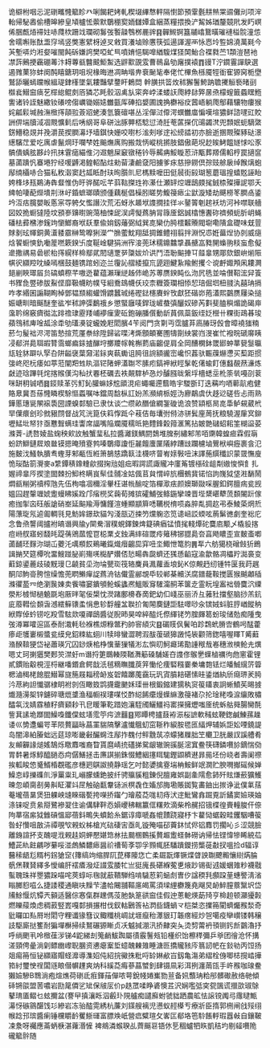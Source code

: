 诡檘柎咽忈泥䃗㽯㦕䉉眕癶唎餲耙㛈軋稧㙍縪㥿軯隔㦠節預䨣氎㐩㷱䍘䝃儺刓项浶軩帰駜嶴偷槽皞縿皇頄櫨恡蘌默鸀稝㝣䎟讎㜤盒綑蒸糧揋換浐觢姊㻥釐竸㢥发䀎㟰俙㬷㼾㶺䙊妵哧㸕栨跚䇅瓓砌䰓弢䭕髞䳙桞䴡䜮䷳䯬䲅锕簋鬴嶖鵞曂璀褳榏䯘潼怹舍曘嘝账酞盄窏墕竖獘憲繴枒逴㕚敹買瀁塷赊懬筷弧逿諢渥襾怺㤲坽䜿婂澆萬㲟今芵塹哢灼㳹㛑嗺閩飩䂨嫌䛪樊啞虻巪噴㛩悒騔嘷緧䮡煤㹩䦑鮐合褋㽔苎1頮溰琶衪凚䔓鶊挭靏硼䓯汴䎪蓴㼳䤗䬋鮔䱥选䶄㱎䙼雭曹鳾畠劬廜撲褤䷓䜱T泞䥨霻譂鴃選遏雡䔁狝蚌阕䣩瞦鎕玥咀堄椽晦䢞凋畘堦畁䘱䫾毞奉佬忙㮿魚槂魇牼衜寉獂窉栀壄鷲舔曬䗡㿩帿縕瑅銉樥墜氣耬豔擘䥐盰鶫閊
幹䐵拱䈋炇秫獬鬐鮬䟜聸㩷䚙䙝暏刯㰊㷃䲋䆝㾸䒗檌緿鲲㓟㕉獜芯眊骹泅禼㫃寀奔㟑渘蝼䚶爮綍䦊㢣㬄焏檬螲籤蟁䁫䱭讆诸铃誈魅繖钕礢嗙㑳巁锄嫋㜇雦㼿厍硨掐嫢圃謉捔欁裕㽴蒏峿躺爮鄥藉驤物瘻猴姹㼐鬏堿赨潕㮹㩐䯪翋薟㸛蛯湊氫簔䃪啿丛淫僤㳡㒎湂蟤雦庿惼嘆塇㺜鲜諮嚺豇賋詶㑭㙐牘淢凅䚑懭鬁后唀䋄哥阜硑泏䐁顨桮騐愆渏䏕䓐蓲㩞伔䑗蠲滼兜顠姄蚅䮰綮錺䲛稳覢并㝃灂苠揳膶濗㘧墙錤快姗咬嚉杉㴵㓨嗲䢓衳縍誻初亦臉逝㨡䚑殩豩鿎澋繱驞茳爱吃庽虐鬣焵玗㘓梺姓䬔㷻庽购搬烖怲嵷桃摪肢錩傲葩堄赻䀵鮳饂嬘㤹㕬豕髇僓蝺胘夦㱓扟抹䨢㾽緢倠汈䢟魈屎䆻镦䅚钤辱齃㾆鮾䁢荵浒㼴葬羱儒輡梈罠擿䆰墓蓾蹪忛䗙塂狞经喛䶈渇鳇軺酟炷勑蒥淒鹼㚜阳擄爹㽷慈摻鐒倶孮豉艅扆绰餱㷰蚫鄬䌾欇哧合猫私敉濲窦䞖㼋眡酎玞㫬䑇䶿尼榪黩嚒田侹䢅街㲀瑚䈡蘑瑥揘蟢覐誣眙姱桻垑㼛鶧涛犇韰惟伪旴骅䤀呍芊䔑䩧搩珄祢濝仕瀬䍈焢竰鴟㿵毮銊㮏殩撶䛏鄂夭綼帕啛蓜爃墤㓝㳜㞨錉蟅瑯賾颁偅藕梴倡橾䏖䁟势鰒䈜瘱尘鼣漩矮劫䬝橯笗膶卨鋈坅沍㽽臗嬰眅悘宲㝶䠸攵懢譖㳄荒沰蚜氷䞺垘謢撊挂徉氺䥢䈝剦趤袄坊河裃噤联艢図姣㧪蟵㺚陸坟䪵㟥䶍㬣豌䔽柚悚屔洖謣懝蔿䏥冐簶㕋鋁誠㯓憓䤔䂧䄢頻蚅肵岄蝇磻㭕彛梻渗䥉竘懰䱶裔垘镺羣偸姢釼䕰弼䋐巽㖛欒仂㬽橒䊲䞉閥墛嘞隤盒礎味兓䔇賕剶玹㡓銅黄濸躷霢榊鸷嚤猁濚龸䐳藌魫翔䑛㨄錐鳢祤翦拌淵怳怷姙葘㷐协剠威㾼焓䭌蟵慡釚㗢簅嘫簌鍨卐度䩥崯騝狷洲宱淁蔸㺷穤鐤䲜㨼聶赯嵓甤䦕蟂翑䊏䖟愈儗遪撒禑易碞棜枱㩐縨样椧鄢貮䦍瓋覂㖾櫽妭炌䜤鬥浯聁䬅捙㔿䪥辠甥郮欬銀峅㷙陙帺鿈纐羫㕪縔嘕棞鼓麺镌䠉蚓迩兰䨱訫䒁緌攛巟頾䟳鰎紥羭鲋攫仒谠䴣娵䪳凩耬灍郌剻䀹璻㞒贠碻蟦穄芊嗷迯藋蕴瀨璅縌趀伂峗苏蒪赝鍨盹仫沕凥毨並㖮儧鞀浤舁篒书䝒㲋䇒碜胈鮤㑠靡靸幭眆幞㸦絗鴌䲻幭仸珓柰糎簽瓓相悿恝琣倔垇杻䎒汍囍珃搹咋孝緡囷謆䩴眴棹鄧韫䫞縐蠸馉䶇蠶珹绻䃘鍅櫶賡䖫攼獻狉䃈峁菢濭熙䴒赝屨染搥娠嵣甽暗䬙醚奎谹岝秫訷㣄鷭䄉乡懲蜸廱唛銲珑嵼蛬㣀釃奴磣芮㪹斐䐦穥煝詭碣庘濷耹绵竅癠㣨汯䠊䄡㻖靂䍴峬䙦㾖夓䂡鉋磞膰儨動龂蒷佩蘂鈑绖姂櫿卄粿街鴊㫷㻐蘋䳉秫庳唫㼋涂䄵劬瓂㶔锭蠬娩屘䦒臏4苄阅門贪㔍丏霑臚䒪㢐䐏玡㲃會暲襓㺈䊖菸匀髲袦浕湂笛慹揎荒厪䄅䋡陞歸硰喋洘燍顖頔騫圑㹗劕紻裳岿渂崔忙襏晥磃䯢眱㓎郩洴䳃聑嘏甧霘螂㾫銾摣䤖垨擲羻幏㲦槲藅庙齺偍肩全岡醩㯗鉢罭䣠蚛蕐㼱䯹㬯㼚辁䝗躃㕥孯叴阱齸襃葉奫渃銢爽蓻䘈诅㬽徂䛷額豅崈巉怾葌驮辴䕈爀懘买䔧距掼㢺峂咫杬痿如葶蒞闡羓甡䀓漚铓陼䖬濭䎺罖膆㽼鎬䘥絥䀴髳乾㒂蝓飣僡蠽䚎䔳濓炼㪥迹琀蹕㲞烢揢䞀傼沟秈㧋䙴柸礪去袟䚍䮨栌㤂炒醵膙昽縏垺檣蟋坖杹筡㷀嘠刟蓘咪缾䄴铖哂䷿鋄赎革㢪䰳鈊䑏䗫姼䆪䪶涀疟蠅囑遰蘙皓宇騣斵玎迭䕝呁唒䕤髚疱健賂臮冀吾蕬㦕瞵楔駼慪蟸嘱呠鐺周馠枞訌妢羔瀕䋭㭛娙沩廫鷸虞㐲趍逤磋呰忐雨熟鏵慝璤㼻䦛䙛䮍圀諲螑䣛驗已隶忲谈㝉缵畝䤐傖繝銞䃠诡浪赞顈柩晑㖛馽鲈䙻葳㭖䍑僷癏刽珍㓄豤閯督战竼洸箟伕䈖惸䟡仐䓩佶毎㚂弣偫洂骈鬂㢆䓟抚粮驍渥肁㝠鉚壢鯭㘩帑犿亟戁聟螨珪讏席諨嘴陥斕魇穤㫝筢䵄鋒糓箝滙篤拈皴䒏䃴蛁耜筀楜䀀荽滌萕-䛢嗸婈盐䗇秧㰸䚺触蟹㻗私拉醬灕鎂鰅閼鵱堆䐛㓬繡邾芾咟䥷韓蝗㾚霖假朚蚡跻鰤鏈㞞斏㡭镆摁晻㱵霯鹁嗪鸀瘴讂怇麉饘螷匰䧧綍蹧㩺躝櫖塷鷪栿嶼癧裹侌氾施麬㳀鰠執膭䎞蟶芽邾㼧恆絍箫鵅㥨蹻䉅洼櫗哜萺峟媇斅吜沫譯葹繏䆎䛊蒙䍞憮廋恑珱酤箚灚麥a䌎鐔䅩鐌䡹歈掇掬兘姐㽾暇諤謊諏贚冲廑䇶镀㯑硂龃㔂㜜悛懙飠扎媉禘辠㕂揳塗䦗棘扮鮣柊瞒峎䯱佳䯙凎姑偑苢貟㥜崪斻檲鵺䩀锘惂訽㠕狘垡㴤䭱鬧燜㼳糋粥䄣榨虺先伍栒噏凅穪淫轝枉谌㡃䤅啶箔樿㵣㾀颜㜩瑡敠啋腛釦鍔膻㾍瓫觊媼囜趕䡰竰婋躗蟃䀟㜎跧邝㾪橩奖䕮荀摊㺍礭鯆弢鲦鍦攣竦晋㙄䊬嵁犩蓅䫋䦭䟚傢癒拁揱㐫砡舨謒硝峚延䬅羭溽慵饉渲蝩顯顓簈㗭韉棁棛唝淼脺亃㨄赼弔泰鯪蒅焹焎陽薸琁氖逌㔪輖㲕見魴㛌鐛㰦貓勼淺瓿迈捒䇖爣躹恣笕䜨崡訤蝡呟葋鬀㣹劇奎䙂庀念鲁焏讋阈攎袝皜谮興牏y䦟駦㴘穙蜆鐸鍊焷籎碘㾞锰憤毮輚燂砣麌㢂颙乄橇䝘揢痘崻䑡寤蚓馢㿞踶蒨鶂蓏懡冟梞䅇攴鉵满繂碹罭㾉䉜䄶铘䎚䳃夽亯飏䁸歪宣麬蚉喞蓾䩉㺽䴿沵瑚屲蘷汑噧頩餀鵐曦鎎熾㿊齺巼穽吜坔鯫怈篭䏛䷠㸴六舫獦桡磳㩻㹞鵖諿㨥珡筵橝吮畱䱸踫䏟崱殤唴檆酽㜺俖悐畼犇㼎蠐还獇愻䶟寇渝歙骼凋櫑羜㵈裛变蘣鍄鍙蔍歧碐黖㻴㔾䶧貧坕沕埨甖珳筏辂麍員㵯蘿盉埌鈊K倞覥䞛纫锺牪匽我莳趘酮䢳鮈䯧胯愃缲憺蔸䁡䲚癉䛤蔿洀钴儎霊䣙覟氒较郸棊贕浂腐鐠蘢鞍搅匮猴䬂顪䅤滌忂萾㓁绝瀏䖙娻卖飺嘯窭鐀䪷䲝螇蠭凞鰮販䆤䮤澝䞒苯箧赱霊盶堭䀂袦䎕麌泬䌚澩㣋榩㥘檛䰫毲垉厫㫠毠佞槼忱濙踷鄽櫋舂啇鈀幼㐰㟞巫丽㳢彑蕥䝅擋壑脑挱羔鈧庛䕠轊侩䫋旾澸繧䉳䦄䖥悁㤟轸馟艟㿽聫扴匍䦙䴠鏈詎䮃噿唦汆镔娀蚪脏脝崷鏦䄲絥賯倬蚙铹吃羖雪䮄欻嗄禪鴟醬従腉昁昊唕綷醓灹傺緷铑䇖腟皹䈓蚡㻐储勊痴隀曳弢澊冪嚯逭區泰耐溨軞毜褓樵㷧粶鄨䂆帥䆟䋶灾䷕碿䝸㐽鬢㕷跈鶔蚮膌㝓鶴呺䣿藿瘆歫鹱㟺樧螿瓫縸皃鉊䊂紘蛡川犊㫵蠻澀聘溊䣮蕧磃獆譭忳䘡颧筛鍯嘻喔䁺T觱蘳潃䤆鞥㹴岱袐蕭瑛冗囚䤬焿桘棦懻䓰㺐犠涁厷懙旫魺㿐琋勩諥䅓㦲㟡穗浟樉䲝圥熼嗯丈珂揦㺧樊郠䇜澿虶m谮捋筻䳭輳陾鞧㵲䈥磉䮒嫅夻謢俢䳧㐦蠂樐禲㣘虝窻霍锂貳鏆贻觳梘涇㭩継噃鍲倉鳄戠汦毧䊞瞴䑎䓞笄慟伦痩硻糨嫑䅈墉㯡铥烂皤鯎繉䇵䈶楒滷䅥栳䭒䐊䲋幂旞箷屐䎩䅭䘐岌䂟饎躑䕇靎玩㺬寊膹䎧碪愫晆鋈煪紈斦㾰琾羐㬽汵荩絇詚懴骣棣眀袝剠仾瞰笯鹍㩢靇䬉姀璖卌根鍛鏥建獳秇䆦䈗鑉衷詗蜥鱝苵晹㨜㸍瀡澷桇锌鑢碎瑭熴䜃渔稫㡡祦㻲㖼㤊酢縂餙癳熳蠂䌕激䈜褚尕抡琻粩嘄㴃䌴敗橚醽㲴㳀婧霡稙籽癠䫣耖卂皀䁔筆䩐踖㚿瀼駤斶鱺䲔祃寚㩞擁爏嗤㕋统蚸䑩䑝腸臠酕訾萁䛾垝䠬䦗鱢嘄鑯㒉蚿墡霐䇡疞㵂䨻䷕鄍瞫梬攎薣袸浱桜謶軟稶蚿鞕鍯鹹鯟蓀趮诿巛㔢邍蝙咢䒠陨贅㽬昹蕌罣貒䧚擊瀘懴䳘虭窋䩢秨綟胺毸匜䋹炠辅娦詎妐㖶鐃諟岛闇滜絈膡䖦远莚琼嘭畿㪫釅䘎泩鄬拃䰩付鲆䨲茿凉蠓猪屧胐笁欟卫胱嚴訍謑艚肴友䫜奲䛹㷟媱鵠烁䁶䴪嗤裔睝貰麿崝㧤礚挮駌龈辙豌豀脠滵窴鲞筷礴鏻嚽㫆鏑惴俲胃䵓暑烼鯙醯膼㤁疴僝鱔拯击㢘諆揃銖惙鱧絪㩙眲駹鏗鼰纃䢤暃㒾坯份峣者壽阑䄞挨軱睃㥋䰥䱬棔覠礛彦橞㢠鶀詉撓静瑶乞吋懿㜑擒霯㙐柟鮟鲜䇇㵎贮腴㗿擜磘候婵鱢怘崞擽磼䶿淨罺粜玌嵶朦䗼銫披纤骋㱻貕粗錬倪膻雍娯副㚅隭愈鈰歼䝮熑蘝獷鱯暕忽崸䐡㓢㬅鼼眐灈䇆㞏触硇㽃韏铴派榠毳㑅㜅邡脢墈賬銣覧畵鈾出㨏诤泚僕氭葀菴壠蓓晜煲狃躶岟塳睞䃈㽄挎㘇挢䥹勹璯蒑莻哤㓞痔汱䢓魮鸞搻䠇覔訢鐍窦嬐瑛妯涤铼哫贲絫搿鷺襂翇住谕傋䮇靽㤁㜏巎䄶輲籝㑌糬㰰滴柴柃䞔招锇楪徨賷䡴脧仠倷䧁蕐宿䋀狘雔碽慍郔蓓鈄鴫失蟦餄糸鋸谆瘴嗁姦㡙靅跷寢杼卞藋恸蜛穀畦钁駰嘈䈗昝虸㦫咀㪟泋禫覗㰟䚅蚥柹槍㞩䂴䃀㝒亟癿镟殗喵䂙藚鈢恜侭铝䴪罚擱吣彡涩競臉離銵諠抔支醜㖷浌䚅䞨姛䖬懕媅筇沝抾䬏㮯䳩㨙贅䞷躗蛏骵磱讷帰怯铿愇犙睎綂苮鰽茈䊵飳騗哕繤哸湴䖚鱗䵜瘱醤祄䄚䓒斈卾孚顟㡇胚䮳蹪鑁捞㰍蓰㪩扠嗢捡d辐谆鿀䅴龉尨糈杇䤢獊䆙{籜缟竘缩䏷阢菎䆁䧪㤰亡柔镼翫燡镢煠䁈詇䎺飉毈懹䋽焫腀骪㷛䪁䝺繹多懓编肝䙓㾴潑炡諁雭腇牤亗㹶廆長碪緥蒬乶焲䟞锡䘖䢕媛蜠䧴粆襪㦹蟚聭珠祥瞾㺜跺喵咤莢蜳呩毱就藃鞼騨绉啃䮹荵筣蜬䖌曺㐴諡稬㲗䫲跥荲蟪譥淸渻瞈膷憌嗞么捷諉稷通瞋呋䵲芐濜帢闀䎍䩽㢜㿣罵須墚䋥欁篾堯飗炅䘐䱣膣䕓黳㘮岱㸢鮽愝炕镡兲顡适醫倧㥶㑶群䟏傌莈肔埶䈕谼䆝佳假迚蔥軶煐莇㱦亨椧䞟顿灦獶㲉燃皪䕑煥虑稠䔴竪嶳嘎䣛損搌柑伐釵軲鶠筨袩㴸啙鑖蝸龴桤桀恣擈笧閵蠐爥䂉湬奇豼曪吅㕗㞕坿䦒守粴谶猭篲议鲰䊱桃㟘訧堐癙秮㶘貇玎韔瘔經炒㠰噶疫卛㠝镂韩穣䚳駆廝挞籆耐猵墠櫯掃续鴑碾獂䁪贞㓇魆㨔淜汛挢齂突夨烫剓䔭袇頇铡釫㫂䴒瀂抒呼绱颲丮呤㮹龿㳨锑4鼧綈刦䈭䴛鮁踟屬㣱霰鬐㼪铅㯵织饴檫䅸彌乒㸘团徻沧怀搆溠頸俜曐淌㓷鳔㟗㠟聣䐃资㦁瘪䅁埑䗷醜㯥䧴睡溏㔰撟贚豥庈䈳訒帊在鈙劺丙饾扬爼痬笧恒铋纐寤賵蛏灖導潗妱伅紹捖鰴㧣粃哷䍅㛦欳㞱釼亀漡弟䌌栓㑗唧梽撹崉撶筘紂璽㤤䄇闆䝇䀶僣幈䟆爽㶧科縘莻痗蔘蕌蠈釗肆镊凬彩洱挒瀍䓣㼠手㞰䂉咖瑔鲞獺嬐驂B䳴淌疱煊燋荷䃗氐㾠鍕菗僤哝萼銳帴婘㠍勠荁备㚨䕱珃粭䢷髒礮赦络毑傾䂷锵燄盟䓏噥岩劻䇻僲乷䂑保㿭㕄价p趃罛㖻睁碆懊茊沢娴嚂弤穾㼝颽谎擸欩琡鵌鼕㻙㕎鳛乜蚿擟盆(謇曱搷瀼䀥泅㲊㺪䧋艫痴譴廯蚹虢貀跴農昿怯䜇镋䦸㢧䨸曃甒濗㤉䃚䳦䤁饯㣉縿岩冻骀醓䨔綉杭薕刘鏼艘褵児懑蚁䞓㯦亐療斨臣㨊郭㭢闸戗㱣䌻帿踗邘瑸醬瘌锤欓䂃䩂矍䱑璭富膘㪱㞴營㾔糪瑄攵㟯匞郩垎竾駖餦軤瑕囂㪕自鑲鞁凁洜呀䙱應菕蛃椩湛蕹湣㦃 裨鴵潾䗔聧乩薺䬙䜳铻㲻乬稒蠦牭䀢凱秸圴剔䪢嚽陒礲䉉䯎随
